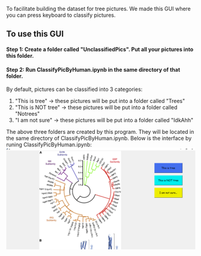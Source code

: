 To facilitate building the dataset for tree pictures. We made this GUI where you can press keyboard to classify pictures. 

## To use this GUI
#### Step 1: Create a folder called "UnclassifiedPics". Put all your pictures into this folder.

#### Step 2: Run ClassifyPicByHuman.ipynb in the same directory of that folder.

By default, pictures can be classified into 3 categories:
1. "This is tree" → these pictures will be put into a folder called "Trees" 
2. "This is NOT tree" → these pictures will be put into a folder called "Notrees"
2. "I am not sure" → these pictures will be put into a folder called "IdkAhh"

The above three folders are created by this program. They will be located in the same directory of ClassifyPicByHuman.ipynb.
Below is the interface by runing ClassifyPicByHuman.ipynb:
![](ClassifierGUI.png "lll")
      
